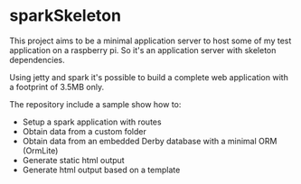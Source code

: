 # sparkSkeleton
This project aims to be a minimal application server to host some of my test application on a raspberry pi.
So it's an application server with skeleton dependencies.

Using jetty and spark it's possible to build a complete web application with a footprint of 3.5MB only.

The repository include a sample show how to:

-	Setup a spark application with routes
-	Obtain data from a custom folder
-	Obtain data from an embedded Derby database with a minimal ORM (OrmLite)
-	Generate static html output
-	Generate html output based on a template
